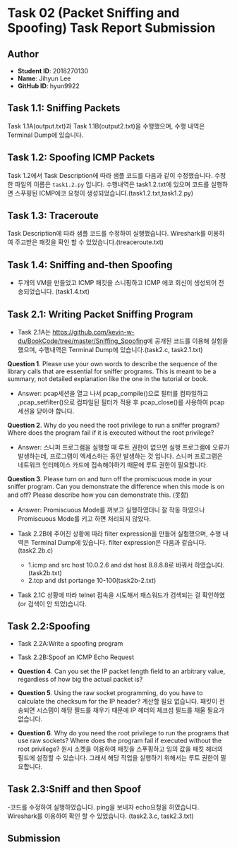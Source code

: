 
# Task 02 (Packet Sniffing and Spoofing) Task Report Submission

## Author
 - **Student ID**: 2018270130
 - **Name**: Jihyun Lee
 - **GitHub ID**: hyun9922

## Task 1.1: Sniffing Packets

Task 1.1A(output.txt)과 Task 1.1B(output2.txt)을 수행했으며, 수행 내역은 Terminal Dump에 있습니다. 

## Task 1.2: Spoofing ICMP Packets
Task 1.2에서 Task Description에 따라 샘플 코드를 다음과 같이 수정했습니다. 수정한 파일의 이름은 `task1.2.py` 입니다.
수행내역은 task1.2.txt에 있으며 코드를 실행하면 스푸핑된 ICMP에코 요청이 생성되었습니다.(task1.2.txt,task1.2.py)
 
## Task 1.3: Traceroute
 Task Description에 따라 샘플 코드를 수정하여 실행했습니다. Wireshark를 이용하여 주고받은 패킷을 확인 할 수 있었습니다.(treaceroute.txt)

## Task 1.4: Sniffing and-then Spoofing
-  두개의 VM을 만들었고 ICMP 패킷을 스니핑하고 ICMP 에코 회신이 생성되어 전송되었습니다. (task1.4.txt)

## Task 2.1: Writing Packet Sniffing Program
 - Task 2.1A는 <https://github.com/kevin-w-du/BookCode/tree/master/Sniffing_Spoofing>에 공개된 코드를 이용해 실험을 했으며, 
   수행내역은 Terminal Dump에 있습니다.(task2.c, task2.1.txt)

  **Question 1**. Please use your own words to describe the sequence of the library calls that are essential
for sniffer programs. This is meant to be a summary, not detailed explanation like the one in the
tutorial or book.
 - Answer: pcap세션을 열고 나서 pcap_compile()으로 필터를 컴파일하고 ,pcap_setfilter()으로 컴파일된 필터가 적용 후 
 pcap_close()를 사용하여 pcap 세션을 닫아야 합니다.

  **Question 2**. Why do you need the root privilege to run a sniffer program? Where does the program
fail if it is executed without the root privilege?

 - Answer: 스니퍼 프로그램을 실행할 때 루트 권한이 없으면 실행 프로그램에 오류가 발생하는데, 프로그램이 엑세스하는 동안 발생하는 것 입니다.
           스니퍼 프로그램은 네트워크 인터페이스 카드에 접속해야하기 때문에 루트 권한이 필요합니다.
 

  **Question 3**. Please turn on and turn off the promiscuous mode in your sniffer program. Can you
demonstrate the difference when this mode is on and off? Please describe how you can demonstrate
this.
(못함)
 - Answer: Promiscuous Mode를 꺼보고 실행하였더니 잘 작동 하였으나 Promiscuous Mode를 키고 하면 처리되지 않았다.


- Task 2.2B에 주어진 상황에 따라 filter expression을 만들어 실험했으며, 수행 내역은 Terminal Dump에 있습니다. filter expression은 다음과 같습니다.
  (task2.2b.c)
    - 1.icmp and src host 10.0.2.6 and dst host 8.8.8.8로 바꿔서 하였습니다.(task2b.txt)
    - 2.tcp and dst portange 10-100(task2b-2.txt)
    

 - Task 2.1C 상황에 따라 telnet 접속을 시도해서 패스워드가 검색되는 걸 확인하였 (or 검색이 안 되었)습니다.
 

## Task 2.2:Spoofing

- Task 2.2A:Write a spoofing program

- Task 2.2B:Spoof an ICMP Echo Request

* **Question 4**. Can you set the IP packet length ﬁeld to an arbitrary value, regardless of how big the actual packet is? 

* **Question 5**. Using the raw socket programming, do you have to calculate the checksum for the IP header? 
 계산할 필요 없습니다. 패킷이 전송되면 시스템이 해당 필드를 채우기 때문에 IP 헤더의 체크섬 필드를 채울 필요가 없습니다.

* **Question 6**. Why do you need the root privilege to run the programs that use raw sockets? Where does the program fail if executed without the root privilege?
 원시 소켓을 이용하여 패킷을 스푸핑하고 임의 값을 패킷 헤더의 필드에 설정할 수 있습니다. 그래서 해당 작업을 실행하기 위해서는 루트 권한이 필요합니다.
## Task 2.3:Sniff and then Spoof

-코드를 수정하여 실행하였습니다. ping을 보내자 echo요청을 하였습니다. Wireshark를 이용하여 확인 할 수 있었습니다. (task2.3.c, task2.3.txt)


## Submission


